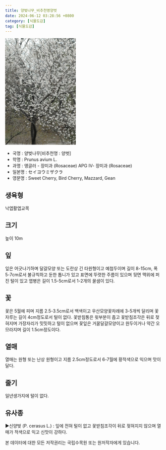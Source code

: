 ```yaml
---
title: 양벚나무_비추천명양벗
date: 2024-06-12 03:28:56 +0800
category: [식물도감]
tag: [식물도감]
---
```




![양벚나무[비추천명 : 양벗]](/assets/img/fileUpload/plants/basic/Rosaceae/Prunus/12646/12646_1_th2.JPG)
- 국명 : 양벚나무[비추천명 : 양벗]
- 학명 : Prunus avium L.
- 과명 : 앵글러 - 장미과 (Rosaceae) APG Ⅳ- 장미과 (Rosaceae)
- 일본명 : セイヨウミザクラ
- 영문명 : Sweet Cherry, Bird Cherry, Mazzard, Gean


## 생육형
낙엽활엽교목
## 크기
높이 10m
## 잎
잎은 어긋나기하며 달걀모양 또는 도란상 긴 타원형이고 예첨두이며 길이 8-15cm, 폭 5-7cm로서 불규칙하고 둔한 톱니가 있고 표면에 뚜렷한 주름이 있으며 뒷면 맥위에 퍼진 털이 있고 엽병은 길이 1.5-5cm로서 1-2개의 꿀샘이 있다.
## 꽃
꽃은 5월에 피며 지름 2.5-3.5cm로서 백색이고 우산모양꽃차례에 3-5개씩 달리며 꽃자루는 길이 4cm정도로서 털이 없다. 꽃받침통은 윗부분이 좁고 꽃받침조각은 뒤로 젖혀지며 가장자리가 밋밋하고 털이 없으며 꽃잎은 거꿀달걀모양이고 원두이거나 약간 오므라지며 길이 1.5cm정도이다.
## 열매
열매는 원형 또는 난상 원형이고 지름 2.5cm정도로서 6-7월에 황적색으로 익으며 맛이 달다.
## 줄기
일년생가지에 털이 없다.
## 유사종
▶신양벚 (P. cerasus L.) :  잎에 전혀 털이 없고 꽃받침조각이 뒤로 젖혀지지 않으며 열매가 적색으로 익고 신맛이 강하다.






본 데이터에 대한 모든 저작권리는 국립수목원 또는 원저작자에게 있습니다.
